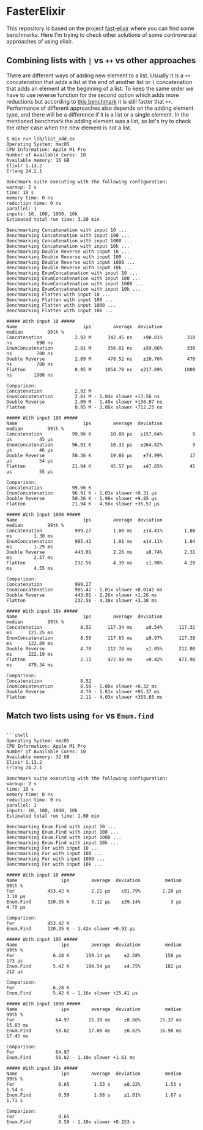 # FasterElixir

This repository is based on the project [fast-elixir](https://github.com/devonestes/fast-elixir) where you can find some benchmarks.
Here I'm trying to check other solutions of some controversial approaches of using elixir.

## Combining lists with `|` vs `++` vs other approaches
There are different ways of adding new element to a list. Usually it is a `++` concatenation that adds a list at the end of another list or `|` concatenation that adds an element at the beginning of a list.
To keep the same order we have to use reverse function for the second option which adds more reductions but according to [this benchmark](https://github.com/devonestes/fast-elixir/blob/master/README.md#combining-lists-with--vs--code)
it is still faster that `++`.  
Performance of different approaches also depends on the adding element type, and there will be a difference if it is a list or a single element.
In the mentioned benchmark the adding element was a list, so let's try to check the other case when the new element is not a list.

```
$ mix run lib/list_add.ex
Operating System: macOS
CPU Information: Apple M1 Pro
Number of Available Cores: 10
Available memory: 16 GB
Elixir 1.13.2
Erlang 24.2.1

Benchmark suite executing with the following configuration:
warmup: 2 s
time: 10 s
memory time: 0 ns
reduction time: 0 ns
parallel: 1
inputs: 10, 100, 1000, 10k
Estimated total run time: 3.20 min

Benchmarking Concatenation with input 10 ...
Benchmarking Concatenation with input 100 ...
Benchmarking Concatenation with input 1000 ...
Benchmarking Concatenation with input 10k ...
Benchmarking Double Reverse with input 10 ...
Benchmarking Double Reverse with input 100 ...
Benchmarking Double Reverse with input 1000 ...
Benchmarking Double Reverse with input 10k ...
Benchmarking EnumConcatenation with input 10 ...
Benchmarking EnumConcatenation with input 100 ...
Benchmarking EnumConcatenation with input 1000 ...
Benchmarking EnumConcatenation with input 10k ...
Benchmarking Flatten with input 10 ...
Benchmarking Flatten with input 100 ...
Benchmarking Flatten with input 1000 ...
Benchmarking Flatten with input 10k ...

##### With input 10 #####
Name                        ips        average  deviation         median         99th %
Concatenation            2.92 M      342.45 ns    ±90.01%         310 ns         690 ns
EnumConcatenation        2.81 M      356.01 ns    ±59.06%         330 ns         700 ns
Double Reverse           2.09 M      478.52 ns    ±10.76%         470 ns         700 ns
Flatten                  0.95 M     1054.70 ns   ±217.09%        1000 ns        1900 ns

Comparison: 
Concatenation            2.92 M
EnumConcatenation        2.81 M - 1.04x slower +13.56 ns
Double Reverse           2.09 M - 1.40x slower +136.07 ns
Flatten                  0.95 M - 3.08x slower +712.25 ns

##### With input 100 #####
Name                        ips        average  deviation         median         99th %
Concatenation           99.96 K       10.00 μs   ±157.64%           9 μs          45 μs
EnumConcatenation       96.91 K       10.32 μs   ±264.82%           9 μs          46 μs
Double Reverse          50.36 K       19.86 μs    ±74.99%          17 μs          54 μs
Flatten                 21.94 K       45.57 μs    ±47.85%          45 μs          55 μs

Comparison: 
Concatenation           99.96 K
EnumConcatenation       96.91 K - 1.03x slower +0.31 μs
Double Reverse          50.36 K - 1.98x slower +9.85 μs
Flatten                 21.94 K - 4.56x slower +35.57 μs

##### With input 1000 #####
Name                        ips        average  deviation         median         99th %
Concatenation            999.27        1.00 ms    ±14.41%        1.00 ms        1.30 ms
EnumConcatenation        985.42        1.01 ms    ±14.11%        1.04 ms        1.29 ms
Double Reverse           443.01        2.26 ms     ±8.74%        2.31 ms        2.57 ms
Flatten                  232.56        4.30 ms     ±1.90%        4.28 ms        4.55 ms

Comparison: 
Concatenation            999.27
EnumConcatenation        985.42 - 1.01x slower +0.0141 ms
Double Reverse           443.01 - 2.26x slower +1.26 ms
Flatten                  232.56 - 4.30x slower +3.30 ms

##### With input 10k #####
Name                        ips        average  deviation         median         99th %
Concatenation              8.52      117.34 ms     ±0.54%      117.31 ms      121.25 ms
EnumConcatenation          8.50      117.65 ms     ±0.97%      117.39 ms      122.89 ms
Double Reverse             4.70      212.70 ms     ±1.05%      212.00 ms      222.19 ms
Flatten                    2.11      472.98 ms     ±0.42%      471.98 ms      479.34 ms

Comparison: 
Concatenation              8.52
EnumConcatenation          8.50 - 1.00x slower +0.32 ms
Double Reverse             4.70 - 1.81x slower +95.37 ms
Flatten                    2.11 - 4.03x slower +355.65 ms
```

## Match two lists using `for` vs `Enum.find`

```

```shell
Operating System: macOS
CPU Information: Apple M1 Pro
Number of Available Cores: 10
Available memory: 32 GB
Elixir 1.13.2
Erlang 24.2.1

Benchmark suite executing with the following configuration:
warmup: 2 s
time: 10 s
memory time: 0 ns
reduction time: 0 ns
parallel: 1
inputs: 10, 100, 1000, 10k
Estimated total run time: 1.60 min

Benchmarking Enum.Find with input 10 ...
Benchmarking Enum.Find with input 100 ...
Benchmarking Enum.Find with input 1000 ...
Benchmarking Enum.Find with input 10k ...
Benchmarking For with input 10 ...
Benchmarking For with input 100 ...
Benchmarking For with input 1000 ...
Benchmarking For with input 10k ...

##### With input 10 #####
Name                ips        average  deviation         median         99th %
For            453.42 K        2.21 μs    ±91.79%        2.20 μs        3.10 μs
Enum.Find      320.35 K        3.12 μs    ±39.14%           3 μs        4.70 μs

Comparison: 
For            453.42 K
Enum.Find      320.35 K - 1.42x slower +0.92 μs

##### With input 100 #####
Name                ips        average  deviation         median         99th %
For              6.28 K      159.14 μs     ±2.58%         158 μs         173 μs
Enum.Find        5.42 K      184.54 μs     ±4.75%         182 μs         212 μs

Comparison: 
For              6.28 K
Enum.Find        5.42 K - 1.16x slower +25.41 μs

##### With input 1000 #####
Name                ips        average  deviation         median         99th %
For               64.97       15.39 ms     ±0.66%       15.37 ms       15.83 ms
Enum.Find         58.82       17.00 ms     ±0.62%       16.98 ms       17.45 ms

Comparison: 
For               64.97
Enum.Find         58.82 - 1.10x slower +1.61 ms

##### With input 10k #####
Name                ips        average  deviation         median         99th %
For                0.65         1.53 s     ±0.22%         1.53 s         1.54 s
Enum.Find          0.59         1.68 s     ±1.01%         1.67 s         1.71 s

Comparison: 
For                0.65
Enum.Find          0.59 - 1.10x slower +0.153 s

```